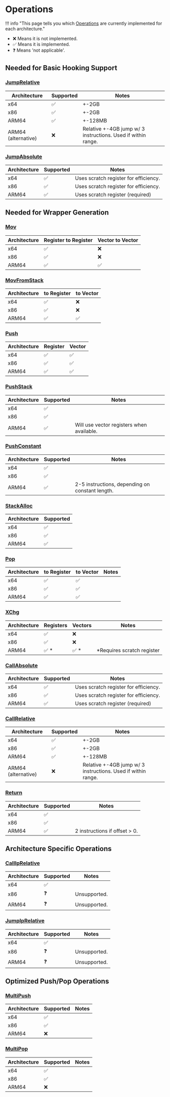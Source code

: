 # Operations

!!! info "This page tells you which [Operations](./operations.md) are currently implemented for each architecture."

- ❌ Means it is not implemented.
- ✅ Means it is implemented.
- ❓ Means 'not applicable'.

## Needed for Basic Hooking Support

### [JumpRelative](./operations.md#jumprelative)

| Architecture        | Supported | Notes                                                        |
| ------------------- | --------- | ------------------------------------------------------------ |
| x64                 | ✅         | +-2GB                                                        |
| x86                 | ✅         | +-2GB                                                        |
| ARM64               | ✅         | +-128MB                                                      |
| ARM64 (alternative) | ❌         | Relative +-4GB jump w/ 3 instructions. Used if within range. |

### [JumpAbsolute](./operations.md#jumpabsolute)

| Architecture | Supported | Notes                                 |
| ------------ | --------- | ------------------------------------- |
| x64          | ✅         | Uses scratch register for efficiency. |
| x86          | ✅         | Uses scratch register for efficiency. |
| ARM64        | ✅         | Uses scratch register (required)      |

## Needed for Wrapper Generation

### [Mov](./operations.md#mov)  

| Architecture | Register to Register | Vector to Vector |
| ------------ | -------------------- | ---------------- |
| x64          | ✅                    | ❌                |
| x86          | ✅                    | ❌                |
| ARM64        | ✅                    | ✅                |

### [MovFromStack](./operations.md#movfromstack)

| Architecture | to Register | to Vector |
| ------------ | ----------- | --------- |
| x64          | ✅           | ❌         |
| x86          | ✅           | ❌         |
| ARM64        | ✅           | ✅         |

### [Push](./operations.md#push)

| Architecture | Register | Vector |
| ------------ | -------- | ------ |
| x64          | ✅        | ✅      |
| x86          | ✅        | ✅      |
| ARM64        | ✅        | ✅      |

### [PushStack](./operations.md#pushstack)

| Architecture | Supported | Notes                                     |
| ------------ | --------- | ----------------------------------------- |
| x64          | ✅         |                                           |
| x86          | ✅         |                                           |
| ARM64        | ✅         | Will use vector registers when available. |

### [PushConstant](./operations.md#pushconstant)

| Architecture | Supported | Notes                                           |
| ------------ | --------- | ----------------------------------------------- |
| x64          | ✅         |                                                 |
| x86          | ✅         |                                                 |
| ARM64        | ✅         | 2-5 instructions, depending on constant length. |

### [StackAlloc](./operations.md#stackalloc)

| Architecture | Supported |
| ------------ | --------- |
| x64          | ✅         |
| x86          | ✅         |
| ARM64        | ✅         |

### [Pop](./operations.md#pop)

| Architecture | to Register | to Vector | Notes |
| ------------ | ----------- | --------- | ----- |
| x64          | ✅           | ✅         |       |
| x86          | ✅           | ✅         |       |
| ARM64        | ✅           | ✅         |       |

### [XChg](./operations.md#xchg)

| Architecture | Registers | Vectors | Notes                      |
| ------------ | --------- | ------- | -------------------------- |
| x64          | ✅         | ❌       |                            |
| x86          | ✅         | ❌       |                            |
| ARM64        | ✅ *       | ✅ *     | *Requires scratch register |

### [CallAbsolute](./operations.md#callabsolute)

| Architecture | Supported | Notes                                 |
| ------------ | --------- | ------------------------------------- |
| x64          | ✅         | Uses scratch register for efficiency. |
| x86          | ✅         | Uses scratch register for efficiency. |
| ARM64        | ✅         | Uses scratch register (required)      |

### [CallRelative](./operations.md#callrelative)

| Architecture        | Supported | Notes                                                        |
| ------------------- | --------- | ------------------------------------------------------------ |
| x64                 | ✅         | +-2GB                                                        |
| x86                 | ✅         | +-2GB                                                        |
| ARM64               | ✅         | +-128MB                                                      |
| ARM64 (alternative) | ❌         | Relative +-4GB jump w/ 3 instructions. Used if within range. |

### [Return](./operations.md#return)

| Architecture | Supported | Notes                         |
| ------------ | --------- | ----------------------------- |
| x64          | ✅         |                               |
| x86          | ✅         |                               |
| ARM64        | ✅         | 2 instructions if offset > 0. |

## Architecture Specific Operations

### [CallIpRelative](./operations.md#calliprelative)

| Architecture | Supported | Notes        |
| ------------ | --------- | ------------ |
| x64          | ✅         |              |
| x86          | ❓         | Unsupported. |
| ARM64        | ❓         | Unsupported. |

### [JumpIpRelative](./operations.md#jumpiprelative)

| Architecture | Supported | Notes        |
| ------------ | --------- | ------------ |
| x64          | ✅         |              |
| x86          | ❓         | Unsupported. |
| ARM64        | ❓         | Unsupported. |

## Optimized Push/Pop Operations

### [MultiPush](./operations.md#multipush)

| Architecture | Supported | Notes |
| ------------ | --------- | ----- |
| x64          | ✅         |       |
| x86          | ✅         |       |
| ARM64        | ❌         |       |

### [MultiPop](./operations.md#multipop)

| Architecture | Supported | Notes |
| ------------ | --------- | ----- |
| x64          | ✅         |       |
| x86          | ✅         |       |
| ARM64        | ❌         |       |